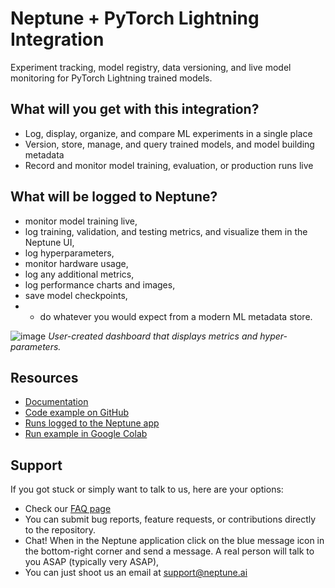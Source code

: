 # Neptune + PyTorch Lightning Integration

Experiment tracking, model registry, data versioning, and live model monitoring for PyTorch Lightning trained models.

## What will you get with this integration? 

* Log, display, organize, and compare ML experiments in a single place
* Version, store, manage, and query trained models, and model building metadata
* Record and monitor model training, evaluation, or production runs live

## What will be logged to Neptune?

* monitor model training live,
* log training, validation, and testing metrics, and visualize them in the Neptune UI,
* log hyperparameters,
* monitor hardware usage,
* log any additional metrics,
* log performance charts and images,
* save model checkpoints,
* + do whatever you would expect from a modern ML metadata store.

![image](https://3733970374-files.gitbook.io/~/files/v0/b/gitbook-legacy-files/o/assets%2F-MT0sYKbymfLAAtTq4-t%2F-MkGt01ExOn9OvUKNBTt%2F-MkGtVAehbQgw9HIF5vH%2Fptl-dashboard.png?alt=media&token=becc2857-4c93-4b77-b45c-e8fbc28ff93e)
*User-created dashboard that displays metrics and hyper-parameters.*


## Resources

* [Documentation](https://docs.neptune.ai/integrations-and-supported-tools/model-training/pytorch-lightning)
* [Code example on GitHub](https://github.com/neptune-ai/examples/tree/main/integrations-and-supported-tools/pytorch-lightning/scripts)
* [Runs logged to the Neptune app](https://app.neptune.ai/o/common/org/pytorch-lightning-integration/experiments?split=tbl&dash=charts&viewId=faa75e77-5bd6-42b9-9379-863fe7a33227)
* [Run example in Google Colab](https://colab.research.google.com/github/neptune-ai/examples/blob/main/integrations-and-supported-tools/pytorch-lightning/notebooks/Neptune_PyTorch_Lightning.ipynb)

## Support

If you got stuck or simply want to talk to us, here are your options:

* Check our [FAQ page](https://docs.neptune.ai/getting-started/getting-help#frequently-asked-questions)
* You can submit bug reports, feature requests, or contributions directly to the repository.
* Chat! When in the Neptune application click on the blue message icon in the bottom-right corner and send a message. A real person will talk to you ASAP (typically very ASAP),
* You can just shoot us an email at support@neptune.ai
